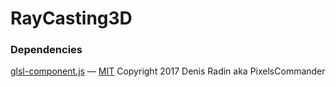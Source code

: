 # RayCasting3D

### Dependencies
[glsl-component.js](https://github.com/PixelsCommander/glsl-component/) — [MIT](https://mit-license.org/) Copyright 2017 Denis Radin aka PixelsCommander
